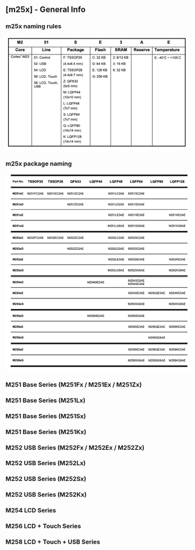 ## [m25x] - General Info

### m25x naming rules
![](../img/m25x_naming_rule.png)

### m25x package naming
![](../img/m25x_package_naming.png)

### M251 Base Series (M251Fx / M251Ex / M251Zx)

### M251 Base Series (M251Lx)

### M251 Base Series (M251Sx)


### M251 Base Series (M251Kx)

### M252 USB Series (M252Fx / M252Ex / M252Zx)

### M252 USB Series (M252Lx)

### M252 USB Series (M252Sx)

### M252 USB Series (M252Kx)

### M254 LCD Series

### M256 LCD + Touch Series

### M258 LCD + Touch + USB Series

